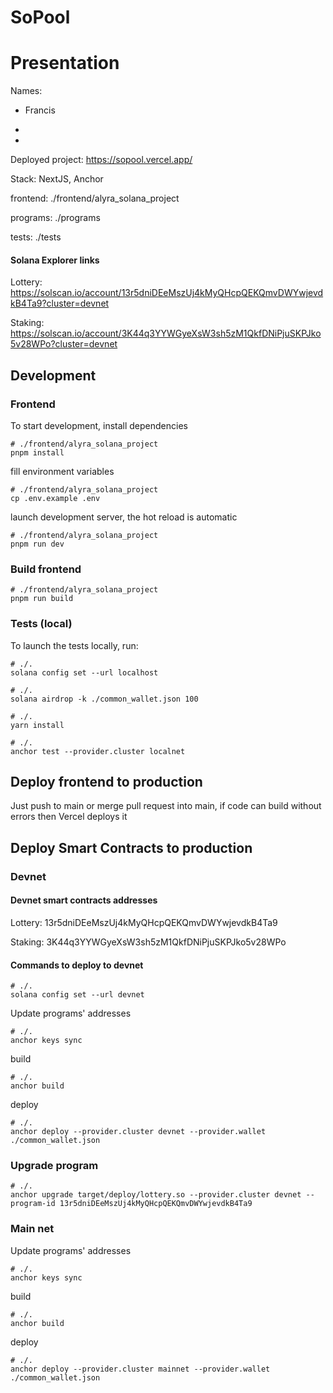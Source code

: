 # SoPool

# Presentation

Names:

- Francis

- 

- 

Deployed project: https://sopool.vercel.app/

Stack: NextJS, Anchor

frontend: ./frontend/alyra_solana_project

programs: ./programs

tests: ./tests

#### Solana Explorer links

Lottery: https://solscan.io/account/13r5dniDEeMszUj4kMyQHcpQEKQmvDWYwjevdkB4Ta9?cluster=devnet

Staking: https://solscan.io/account/3K44q3YYWGyeXsW3sh5zM1QkfDNiPjuSKPJko5v28WPo?cluster=devnet


## Development

### Frontend

To start development, install dependencies

```shell
# ./frontend/alyra_solana_project
pnpm install
```

fill environment variables

```shell
# ./frontend/alyra_solana_project
cp .env.example .env
```

launch development server, the hot reload is automatic

```shell
# ./frontend/alyra_solana_project
pnpm run dev
```

### Build frontend

```shell
# ./frontend/alyra_solana_project
pnpm run build
```

### Tests (local)

To launch the tests locally, run:

```shell
# ./.
solana config set --url localhost
```

```shell
# ./.
solana airdrop -k ./common_wallet.json 100
```

```shell
# ./.
yarn install
```

```shell
# ./.
anchor test --provider.cluster localnet
```


## Deploy frontend to production

Just push to main or merge pull request into main, if code can build without errors then Vercel deploys it

## Deploy Smart Contracts to production

### Devnet


#### Devnet smart contracts addresses

Lottery: 13r5dniDEeMszUj4kMyQHcpQEKQmvDWYwjevdkB4Ta9

Staking: 3K44q3YYWGyeXsW3sh5zM1QkfDNiPjuSKPJko5v28WPo

#### Commands to deploy to devnet


```shell
# ./.
solana config set --url devnet
```

Update programs' addresses

```shell
# ./.
anchor keys sync
```

build 

```shell
# ./.
anchor build
```

deploy

```shell
# ./.
anchor deploy --provider.cluster devnet --provider.wallet ./common_wallet.json
```

### Upgrade program

```shell
# ./.
anchor upgrade target/deploy/lottery.so --provider.cluster devnet --program-id 13r5dniDEeMszUj4kMyQHcpQEKQmvDWYwjevdkB4Ta9
```

### Main net

Update programs' addresses

```shell
# ./.
anchor keys sync
```


build 

```shell
# ./.
anchor build
```

deploy

```shell
# ./.
anchor deploy --provider.cluster mainnet --provider.wallet ./common_wallet.json
```
